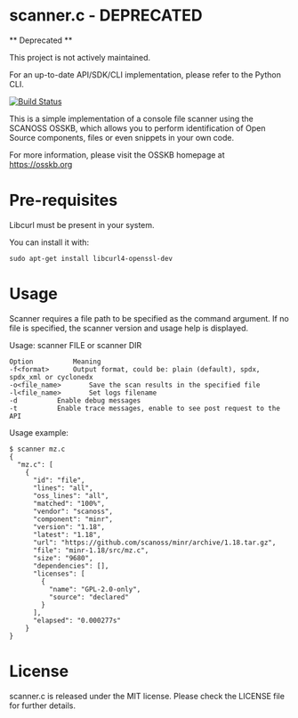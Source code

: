 # scanner.c - DEPRECATED

** Deprecated **

This project is not actively maintained.

For an up-to-date API/SDK/CLI implementation, please refer to the Python CLI.

[![Build Status](https://travis-ci.com/scanoss/scanner.c.svg?branch=master)](https://travis-ci.com/scanoss/scanner.c)

This is a simple implementation of a console file scanner using the SCANOSS OSSKB, which allows you to perform identification of Open Source components, files or even snippets in your own code. 

For more information, please visit the OSSKB homepage at https://osskb.org

# Pre-requisites

Libcurl must be present in your system.

You can install it with:
```
sudo apt-get install libcurl4-openssl-dev
```

# Usage

Scanner requires a file path to be specified as the command argument. If no file is specified, the scanner version and usage help is displayed.

Usage: scanner FILE or scanner DIR

```
Option 			Meaning
-f<format> 		Output format, could be: plain (default), spdx, spdx_xml or cyclonedx
-o<file_name>		Save the scan results in the specified file
-l<file_name> 		Set logs filename
-d			Enable debug messages
-t 			Enable trace messages, enable to see post request to the API
```

Usage example: 

```
$ scanner mz.c
{
  "mz.c": [
    {
      "id": "file",
      "lines": "all",
      "oss_lines": "all",
      "matched": "100%",
      "vendor": "scanoss",
      "component": "minr",
      "version": "1.18",
      "latest": "1.18",
      "url": "https://github.com/scanoss/minr/archive/1.18.tar.gz",
      "file": "minr-1.18/src/mz.c",
      "size": "9680",
      "dependencies": [],
      "licenses": [
        {
          "name": "GPL-2.0-only",
          "source": "declared"
        }
      ],
      "elapsed": "0.000277s"
    }
}
```

# License

scanner.c is released under the MIT license. Please check the LICENSE file for further details.
